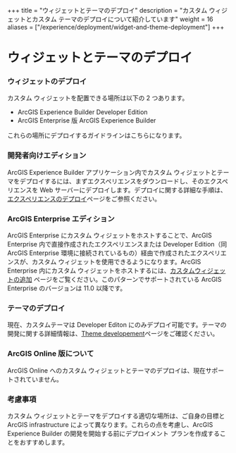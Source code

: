 +++
title = "ウィジェットとテーマのデプロイ"
description = "カスタム ウィジェットとカスタム テーマのデプロイについて紹介しています"
weight = 16 
aliases = ["/experience/deployment/widget-and-theme-deployment"]
+++

# ウィジェットとテーマのデプロイ

### ウィジェットのデプロイ
カスタム ウィジェットを配置できる場所は以下の 2 つあります。

- ArcGIS Experience Builder Developer Edition
- ArcGIS Enterprise 版 ArcGIS Experience Builder

これらの場所にデプロイするガイドラインはこちらになります。

### 開発者向けエディション

ArcGIS Experience Builder アプリケーション内でカスタム ウィジェットとテーマをデプロイするには、まずエクスペリエンスをダウンロードし、そのエクスペリエンスを Web サーバーにデプロイします。デプロイに関する詳細な手順は、[エクスペリエンスのデプロイ](../../../tips/experience-builder/deployment-topics/#エクスペリエンスのデプロイ)ページをご参照ください。

### ArcGIS Enterprise エディション

ArcGIS Enterprise にカスタム ウィジェットをホストすることで、ArcGIS Enterprise 内で直接作成されたエクスペリエンスまたは Developer Edition（同 ArcGIS Enterprise 環境に接続されているもの）経由で作成されたエクスペリエンスが、カスタム ウィジェットを使用できるようになります。ArcGIS Enterprise 内にカスタム ウィジェットをホストするには、[カスタムウィジェットの追加](https://doc.arcgis.com/en/experience-builder/11.4/configure-widgets/add-custom-widgets.htm) ページをご覧ください。このパターンでサポートされている ArcGIS Enterprise のバージョンは 11.0 以降です。

### テーマのデプロイ

現在、カスタムテーマは Developer Editon にのみデプロイ可能です。テーマの開発に関する詳細情報は、[Theme developement](https://developers.arcgis.com/experience-builder/guide/theme-development/)ページをご確認ください。

### ArcGIS Online 版について

ArcGIS Online へのカスタム ウィジェットとテーマのデプロイは、現在サポートされていません。

### 考慮事項

カスタム ウィジェットとテーマをデプロイする適切な場所は、ご自身の目標と ArcGIS infrastructure によって異なります。これらの点を考慮し、ArcGIS Experience Builder の開発を開始する前にデプロイメント プランを作成することをおすすめします。















